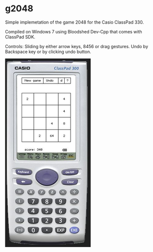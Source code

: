 # g2048

Simple implemetation of the game 2048 for the Casio ClassPad 330.

Compiled on Windows 7 using Bloodshed Dev-Cpp that comes with ClassPad SDK.

Controls: Sliding by either arrow keys, 8456 or drag gestures. Undo by Backspace key or by clicking undo button.

![screenshot](./screenshot.jpg)